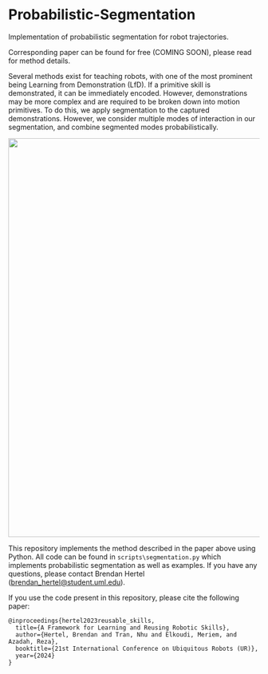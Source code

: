 # Probabilistic-Segmentation
 Implementation of probabilistic segmentation for robot trajectories.

Corresponding paper can be found for free (COMING SOON), please read for method details.

Several methods exist for teaching robots, with one of the most prominent being Learning from Demonstration (LfD). If a primitive skill is demonstrated, it can be immediately encoded. However, demonstrations may be more complex and are required to be broken down into motion primitives. To do this, we apply segmentation to the captured demonstrations. However, we consider multiple modes of interaction in our segmentation, and combine segmented modes probabilistically.

<img src="https://github.com/brenhertel/Probabilistic-Segmentation/blob/main/pictures/motion_prim_library_sequence_crop.png" alt="" width="800"/>

This repository implements the method described in the paper above using Python. All code can be found in `scripts\segmentation.py` which implements probabilistic segmentation as well as examples. If you have any questions, please contact Brendan Hertel (brendan_hertel@student.uml.edu).

If you use the code present in this repository, please cite the following paper:
```
@inproceedings{hertel2023reusable_skills,
  title={A Framework for Learning and Reusing Robotic Skills},
  author={Hertel, Brendan and Tran, Nhu and Elkoudi, Meriem, and Azadah, Reza},
  booktitle={21st International Conference on Ubiquitous Robots (UR)},
  year={2024}
}
```
